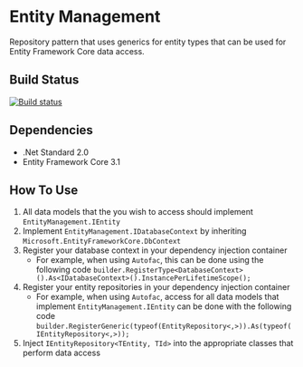 # Entity Management
Repository pattern that uses generics for entity types that can be used for Entity Framework Core data access.

## Build Status
[![Build status](https://saji.visualstudio.com/Open%20Source/_apis/build/status/EntityManagement-import)](https://saji.visualstudio.com/Open%20Source/_build/latest?definitionId=25)

## Dependencies
- .Net Standard 2.0
- Entity Framework Core 3.1

## How To Use
1. All data models that the you wish to access should implement `EntityManagement.IEntity`
2. Implement `EntityManagement.IDatabaseContext` by inheriting `Microsoft.EntityFrameworkCore.DbContext`
3. Register your database context in your dependency injection container
   - For example, when using `Autofac`, this can be done using the following code
     `builder.RegisterType<DatabaseContext>().As<IDatabaseContext>().InstancePerLifetimeScope();`
4. Register your entity repositories in your dependency injection container
   - For example, when using `Autofac`, access for all data models that implement `EntityManagement.IEntity` can be done with the following code
     `builder.RegisterGeneric(typeof(EntityRepository<,>)).As(typeof(IEntityRepository<,>));`
5. Inject `IEntityRepository<TEntity, TId>` into the appropriate classes that perform data access
